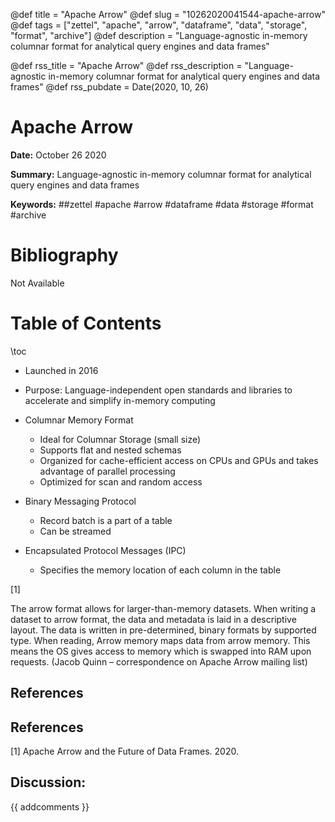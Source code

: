 @def title = "Apache Arrow"
@def slug = "10262020041544-apache-arrow"
@def tags = ["zettel", "apache", "arrow", "dataframe", "data", "storage", "format", "archive"]
@def description = "Language-agnostic in-memory columnar format for analytical query engines and data frames"

@def rss_title = "Apache Arrow"
@def rss_description = "Language-agnostic in-memory columnar format for analytical query engines and data frames"
@def rss_pubdate = Date(2020, 10, 26)


Apache Arrow
=========

**Date:** October 26 2020

**Summary:** Language-agnostic in-memory columnar format for analytical query engines and data frames

**Keywords:** ##zettel #apache #arrow #dataframe #data #storage #format  #archive

Bibliography
==========

Not Available

Table of Contents
=========

\toc

  * Launched in 2016
  * Purpose: Language-independent open standards and libraries to accelerate and simplify in-memory computing
  * Columnar Memory Format

      * Ideal for Columnar Storage (small size)
      * Supports flat and nested schemas
      * Organized for cache-efficient access on CPUs and GPUs and takes advantage of parallel processing
      * Optimized for scan and random access
  * Binary Messaging Protocol

      * Record batch is a part of a table
      * Can be streamed
  * Encapsulated Protocol Messages (IPC)

      * Specifies the memory location of each column in the table

[1]

The arrow format allows for larger-than-memory datasets. When writing a dataset to arrow format, the data and metadata is laid in a descriptive layout. The data is written in pre-determined, binary formats by supported type. When reading, Arrow memory maps data from arrow memory. This means the OS gives access to memory which is swapped into RAM upon requests. (Jacob Quinn – correspondence on Apache Arrow mailing list)

## References

## References

[1] Apache Arrow and the Future of Data Frames. 2020.
## Discussion: 

{{ addcomments }}
